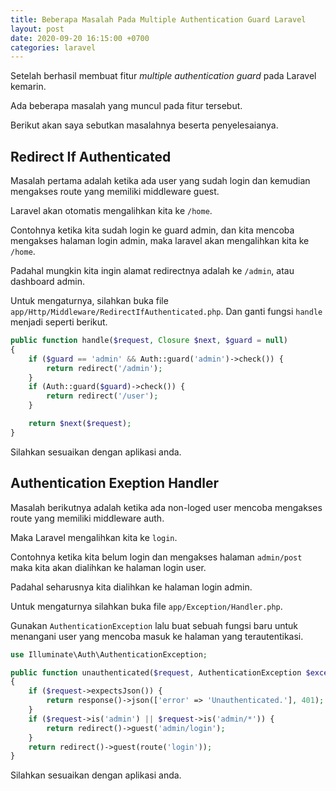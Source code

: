 ```yaml
---
title: Beberapa Masalah Pada Multiple Authentication Guard Laravel
layout: post
date: 2020-09-20 16:15:00 +0700
categories: laravel
---
```


Setelah berhasil membuat fitur *multiple authentication guard* pada Laravel kemarin.

Ada beberapa masalah yang muncul pada fitur tersebut.

Berikut akan saya sebutkan masalahnya beserta penyelesaianya.

## Redirect If Authenticated

Masalah pertama adalah ketika ada user yang sudah login dan kemudian mengakses route yang memiliki middleware guest.

Laravel akan otomatis mengalihkan kita ke `/home`.

Contohnya ketika kita sudah login ke guard admin, dan kita mencoba mengakses halaman login admin, maka laravel akan mengalihkan kita ke `/home`.

Padahal mungkin kita ingin alamat redirectnya adalah ke `/admin`,  atau dashboard admin.

Untuk mengaturnya, silahkan buka file `app/Http/Middleware/RedirectIfAuthenticated.php`. Dan ganti fungsi `handle` menjadi seperti berikut.

```php
public function handle($request, Closure $next, $guard = null)
{
    if ($guard == 'admin' && Auth::guard('admin')->check()) {
        return redirect('/admin');
    }
    if (Auth::guard($guard)->check()) {
        return redirect('/user');
    }

    return $next($request);
}
```

Silahkan sesuaikan dengan aplikasi anda.

## Authentication Exeption Handler

Masalah berikutnya adalah ketika ada non-loged user mencoba mengakses route yang memiliki middleware auth.

Maka Laravel mengalihkan kita ke `login`.

Contohnya ketika kita belum login dan mengakses halaman `admin/post` maka kita akan dialihkan ke halaman login user.

Padahal seharusnya kita dialihkan ke halaman login admin.

Untuk mengaturnya silahkan buka file `app/Exception/Handler.php`.

Gunakan `AuthenticationException` lalu buat sebuah fungsi baru untuk menangani user yang mencoba masuk ke halaman yang terautentikasi.

```php
use Illuminate\Auth\AuthenticationException;

public function unauthenticated($request, AuthenticationException $exception)
{
    if ($request->expectsJson()) {
        return response()->json(['error' => 'Unauthenticated.'], 401);
    }
    if ($request->is('admin') || $request->is('admin/*')) {
        return redirect()->guest('admin/login');
    }
    return redirect()->guest(route('login'));
}
```

Silahkan sesuaikan dengan aplikasi anda.